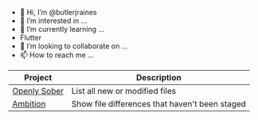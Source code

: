 - 👋 Hi, I’m @butlerjraines
- 👀 I’m interested in ...
- 🌱 I’m currently learning ...
- Flutter 
- 💞️ I’m looking to collaborate on ...
- 📫 How to reach me ...

<!---
butlerjraines/butlerjraines is a ✨ special ✨ repository because its `README.md` (this file) appears on your GitHub profile.
You can click the Preview link to take a look at your changes.
--->
| Project | Description |
| --- | --- |
| [Openly Sober](https://openlysober.com) | List all new or modified files |
| [Ambition](https://ambition.com) | Show file differences that haven't been staged |
